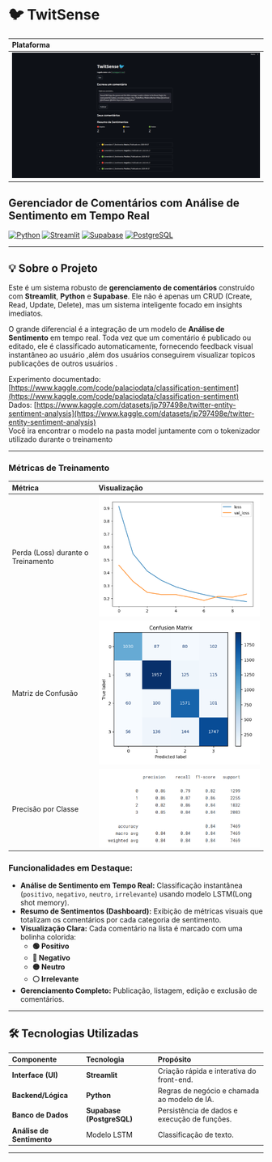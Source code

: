 # 🐦 TwitSense

| Plataforma |
| :--- | 
| ![](img/comment.png) | 


## Gerenciador de Comentários com Análise de Sentimento em Tempo Real

[![Python](https://img.shields.io/badge/Python-3.9%2B-blue.svg?style=for-the-badge&logo=python)](https://www.python.org/)
[![Streamlit](https://img.shields.io/badge/Streamlit-FF4B4B?style=for-the-badge&logo=streamlit&logoColor=white)](https://streamlit.io/)
[![Supabase](https://img.shields.io/badge/Supabase-3ECF8E?style=for-the-badge&logo=supabase&logoColor=white)](https://supabase.io/)
[![PostgreSQL](https://img.shields.io/badge/PostgreSQL-4169E1?style=for-the-badge&logo=postgresql&logoColor=white)](https://www.postgresql.org/)

---

## 💡 Sobre o Projeto

Este é um sistema robusto de **gerenciamento de comentários** construído com **Streamlit**, **Python** e **Supabase**. Ele não é apenas um CRUD (Create, Read, Update, Delete), mas um sistema inteligente focado em insights imediatos.

O grande diferencial é a integração de um modelo de **Análise de Sentimento** em tempo real. Toda vez que um comentário é publicado ou editado, ele é classificado automaticamente, fornecendo feedback visual instantâneo ao usuário ,além dos usuários conseguirem visualizar
topicos publicações de outros usuários . 

Experimento documentado: [https://www.kaggle.com/code/palaciodata/classification-sentiment](https://www.kaggle.com/code/palaciodata/classification-sentiment)  
Dados: [https://www.kaggle.com/datasets/jp797498e/twitter-entity-sentiment-analysis](https://www.kaggle.com/datasets/jp797498e/twitter-entity-sentiment-analysis)  
Você ira encontrar o modelo na pasta model juntamente com o tokenizador utilizado durante o treinamento


---

### Métricas de Treinamento

| Métrica | Visualização |
| :--- | :--- |
| Perda (Loss) durante o Treinamento | ![Gráfico de Perda durante o treinamento](img/losses.png) |
| Matriz de Confusão | ![Matriz de confusão](img/matrix.png) |
| Precisão por Classe | ![Precisão para cada classe](img/precision.png) |

### Funcionalidades em Destaque:

* **Análise de Sentimento em Tempo Real:** Classificação instantânea (`positivo`, `negativo`, `neutro`, `irrelevante`) usando modelo LSTM(Long shot memory).
* **Resumo de Sentimentos (Dashboard):** Exibição de métricas visuais que totalizam os comentários por cada categoria de sentimento.
* **Visualização Clara:** Cada comentário na lista é marcado com uma bolinha colorida:
    * **🟢 Positivo**
    * **🔴 Negativo**
    * **🟡 Neutro**
    * **⚪ Irrelevante**
* **Gerenciamento Completo:** Publicação, listagem, edição e exclusão de comentários.

---

## 🛠️ Tecnologias Utilizadas

| Componente | Tecnologia | Propósito |
| :--- | :--- | :--- |
| **Interface (UI)** | **Streamlit** | Criação rápida e interativa do front-end. |
| **Backend/Lógica** | **Python** | Regras de negócio e chamada ao modelo de IA. |
| **Banco de Dados** | **Supabase (PostgreSQL)** | Persistência de dados e execução de funções. |
| **Análise de Sentimento** | Modelo LSTM | Classificação de texto. |

---
